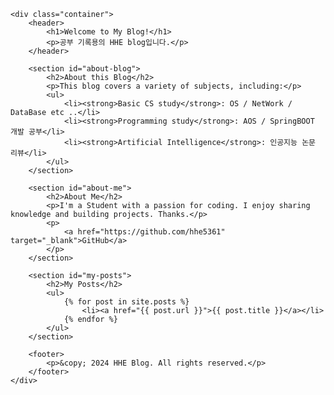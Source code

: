 <!DOCTYPE html>
<html lang="en">
<head>
    <meta charset="UTF-8">
    <meta name="viewport" content="width=device-width, initial-scale=1.0">
    <meta http-equiv="X-UA-Compatible" content="ie=edge">
    <title>Home - HHE Blog</title>
</head>
<body>

    <div class="container">
        <header>
            <h1>Welcome to My Blog!</h1>
            <p>공부 기록용의 HHE blog입니다.</p>
        </header>

        <section id="about-blog">
            <h2>About this Blog</h2>
            <p>This blog covers a variety of subjects, including:</p>
            <ul>
                <li><strong>Basic CS study</strong>: OS / NetWork / DataBase etc ..</li>
                <li><strong>Programming study</strong>: AOS / SpringBOOT 개발 공부</li>
                <li><strong>Artificial Intelligence</strong>: 인공지능 논문 리뷰</li>
            </ul>
        </section>

        <section id="about-me">
            <h2>About Me</h2>
            <p>I'm a Student with a passion for coding. I enjoy sharing knowledge and building projects. Thanks.</p>
            <p>
                <a href="https://github.com/hhe5361" target="_blank">GitHub</a>
            </p>
        </section>

        <section id="my-posts">
            <h2>My Posts</h2>
            <ul>
                {% for post in site.posts %}
                    <li><a href="{{ post.url }}">{{ post.title }}</a></li>
                {% endfor %}
            </ul>
        </section>

        <footer>
            <p>&copy; 2024 HHE Blog. All rights reserved.</p>
        </footer>
    </div>

</body>
</html>
